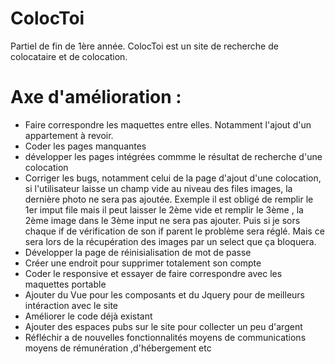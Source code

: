 # ColocToi
Partiel de fin de 1ère année.
ColocToi est un site de recherche de colocataire et de colocation.

# Axe d'amélioration :
- Faire correspondre les maquettes entre elles. Notamment l'ajout d'un appartement
à revoir. 
- Coder les pages manquantes
- développer les pages intégrées commme le résultat de recherche d'une colocation
- Corriger les bugs, notamment celui de la page d'ajout d'une colocation, si l'utilisateur
laisse un champ vide au niveau des files images, la dernière photo ne sera pas ajoutée.
Exemple il est obligé de remplir le 1er imput file mais il peut laisser le 2ème vide et remplir le 3ème
, la 2ème image dans le 3ème input ne sera pas ajouter. Puis si je sors
chaque if de vérification de son if parent le problème sera réglé. Mais
ce sera lors de la récupération des images par un select que ça bloquera.
- Développer la page de réinisialisation de mot de passe
- Créer une endroit pour supprimer totalement son compte
- Coder le responsive et essayer de faire correspondre avec les maquettes
portable
- Ajouter du Vue pour les composants et du Jquery pour de meilleurs 
intéraction avec le site
- Améliorer le code déjà existant
- Ajouter des espaces pubs sur le site pour collecter un peu d'argent
- Réfléchir a de nouvelles fonctionnalités moyens de communications
moyens de rémunération ,d'hébergement etc